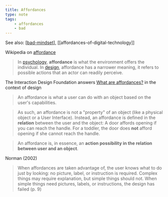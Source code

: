 ```yaml
---
title: Affordances
type: note
tags:
    - affordances
    - bad
---
```


See also: [[bad-mindset]], [[affordances-of-digital-technology]]

Wikipedia on [affordance](https://en.wikipedia.org/wiki/Affordance)

> In [psychology](https://en.wikipedia.org/wiki/Psychology), **affordance** is what the environment offers the individual. In [design](https://en.wikipedia.org/wiki/Design "Design"), affordance has a narrower meaning, it refers to possible actions that an actor can readily perceive.

The Interaction Design Foundation answers [What are affordances?](https://www.interaction-design.org/literature/topics/affordances) in the context of design

> An affordance is what a user can do with an object based on the user's capabilities.

> As such, an affordance is not a "property" of an object (like a physical object or a User Interface). Instead, an affordance is defined in the **relation** between the user and the object: A door affords opening if you can reach the handle. For a toddler, the door does **not** afford opening if she cannot reach the handle.

> An affordance is, in essence, an **action possibility in the relation between user and an object**.

Norman (2002) 

> When affordances are taken advantage of, the user knows what to do just by looking: no picture, label, or instruction is required. Complex things may require explanation, but simple things should not. When simple things need pictures, labels, or instructions, the design has failed (p. 9)



[//begin]: # "Autogenerated link references for markdown compatibility"
[bad-mindset]: ../CASA/bad-mindset "The BAD (Bricolage, Affordances, Distribution) mindset"
[//end]: # "Autogenerated link references"